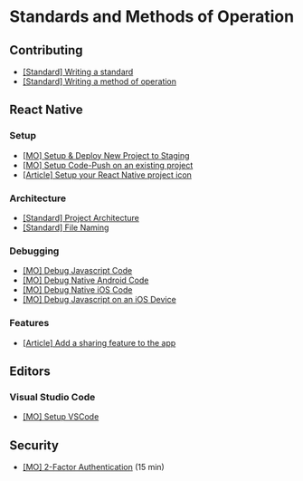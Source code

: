 # Standards and Methods of Operation

## Contributing
- [[Standard] Writing a standard](contributing/standard.s.md)
- [[Standard] Writing a method of operation](contributing/mo.s.md)

## React Native

### Setup
- [[MO] Setup & Deploy New Project to Staging](react-native/setup/setup-and-deploy-new-project-to-staging.md) 
- [[MO] Setup Code-Push on an existing project](react-native/setup/setup-code-push.mo.md)
- [[Article] Setup your React Native project icon](https://blog.bam.tech/developper-news/change-your-react-native-app-icons-in-a-single-command-line)

### Architecture
- [[Standard] Project Architecture](react-native/architecture/project-architecture.s.md)
- [[Standard] File Naming](react-native/architecture/file-naming.s.md)

### Debugging

- [[MO] Debug Javascript Code](react-native/debugging/debug-javascript.mo.md)
- [[MO] Debug Native Android Code](react-native/debugging/debug-native-android.mo.md)
- [[MO] Debug Native iOS Code](react-native/debugging/debug-native-ios.mo.md)
- [[MO] Debug Javascript on an iOS Device](react-native/debugging/debug-javascript-ios-device.mo.md)

### Features

- [[Article] Add a sharing feature to the app](https://blog.bam.tech/developper-news/sharing-content-with-react-native)

## Editors

### Visual Studio Code

- [[MO] Setup VSCode](editors/vscode/setup-vscode.mo.md)

## Security

- [[MO] 2-Factor Authentication](security/2FA.mo.md) (15 min)
